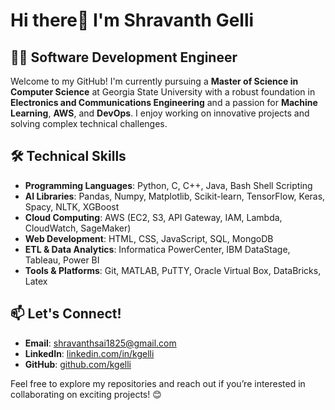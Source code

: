 # Hi there👋 I'm Shravanth Gelli 

## 👨‍💻 Software Development Engineer 

Welcome to my GitHub! I'm currently pursuing a **Master of Science in Computer Science** at Georgia State University with a robust foundation in **Electronics and Communications Engineering** and a passion for **Machine Learning**, **AWS**, and **DevOps**. I enjoy working on innovative projects and solving complex technical challenges.

## 🛠️ Technical Skills

- **Programming Languages**: Python, C, C++, Java, Bash Shell Scripting
- **AI Libraries**: Pandas, Numpy, Matplotlib, Scikit-learn, TensorFlow, Keras, Spacy, NLTK, XGBoost
- **Cloud Computing**: AWS (EC2, S3, API Gateway, IAM, Lambda, CloudWatch, SageMaker)
- **Web Development**: HTML, CSS, JavaScript, SQL, MongoDB
- **ETL & Data Analytics**: Informatica PowerCenter, IBM DataStage, Tableau, Power BI
- **Tools & Platforms**: Git, MATLAB, PuTTY, Oracle Virtual Box, DataBricks, Latex

## 📫 Let's Connect!

- **Email**: [shravanthsai1825@gmail.com](mailto:shravanthsai1825@gmail.com)
- **LinkedIn**: [linkedin.com/in/kgelli](https://linkedin.com/in/kgelli)
- **GitHub**: [github.com/kgelli](https://github.com/kgelli)

Feel free to explore my repositories and reach out if you’re interested in collaborating on exciting projects! 😊




<!--
**kgelli/kgelli** is a ✨ _special_ ✨ repository because its `README.md` (this file) appears on your GitHub profile.

Here are some ideas to get you started:

- 🔭 I’m currently working on ...
- 🌱 I’m currently learning ...
- 👯 I’m looking to collaborate on ...
- 🤔 I’m looking for help with ...
- 💬 Ask me about ...
- 📫 How to reach me: ...
- 😄 Pronouns: ...
- ⚡ Fun fact: ...
-->
